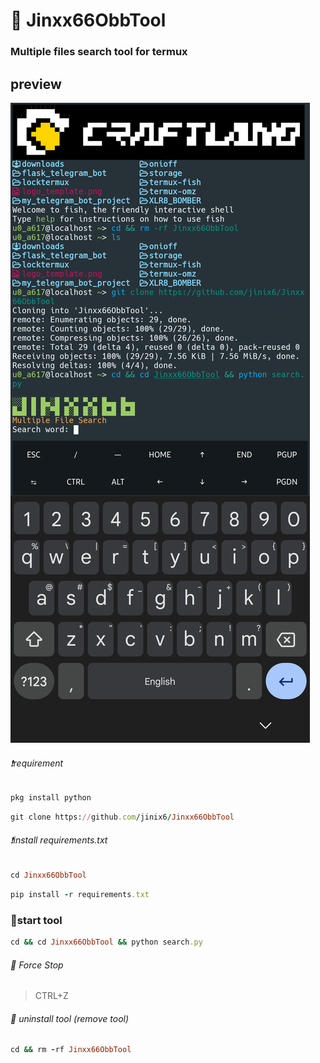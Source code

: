 # 🔋 Jinxx66ObbTool
### Multiple files search tool for termux

## preview


![screenshot](/Screenshot_20231017_011748_Termux.png)


###### ❗requirement 
```ruby
pkg install python
```
```ruby
git clone https://github.com/jinix6/Jinxx66ObbTool
```

###### ❗install requirements.txt
```ruby
cd Jinxx66ObbTool
```
```ruby
pip install -r requirements.txt
```

### 🏃start tool
```ruby
cd && cd Jinxx66ObbTool && python search.py
```

###### 🛑 Force Stop
> CTRL+Z

###### 🚮 uninstall tool (remove tool)
```ruby
cd && rm -rf Jinxx66ObbTool
```
